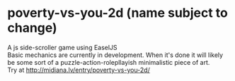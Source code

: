 # poverty-vs-you-2d (name subject to change)
A js side-scroller game using EaselJS<br/>
Basic mechanics are currently in development. 
When it's done it will likely be some sort of a puzzle-action-rolepllayish minimalistic piece of art.
<br/>
Try at http://midiana.lv/entry/poverty-vs-you-2d/<br/>
